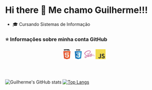 # Hi there 👋 Me chamo Guilherme!!!

- 🎓 Cursando Sistemas de Informação

### ⭐ Informações sobre minha conta GitHub
<p align="center">
<code><img height="32" src="https://raw.githubusercontent.com/github/explore/80688e429a7d4ef2fca1e82350fe8e3517d3494d/topics/html/html.png" alt="HTML"/></code>
<code><img height="32" src="https://raw.githubusercontent.com/github/explore/80688e429a7d4ef2fca1e82350fe8e3517d3494d/topics/css/css.png" alt="CSS"/></code>
<code><img height="32" src="https://raw.githubusercontent.com/github/explore/80688e429a7d4ef2fca1e82350fe8e3517d3494d/topics/sass/sass.png" alt="SASS"/></code>
<code><img height="32" src="https://raw.githubusercontent.com/github/explore/80688e429a7d4ef2fca1e82350fe8e3517d3494d/topics/javascript/javascript.png" alt="Javascript"/></code>
</p>
</br>
</br>

![Guilherme's GitHub stats](https://github-readme-stats.vercel.app/api?username=GuilhermeCRozini&theme=chartreuse-dark&show_icons=true)
[![Top Langs](https://github-readme-stats.vercel.app/api/top-langs/?username=GuilhermeCRozini&layout=compact)](https://github.com/GuilhermeCRozini/github-readme-stats)

<!--
**GuilhermeCRozini/GuilhermeCRozini** is a ✨ _special_ ✨ repository because its `README.md` (this file) appears on your GitHub profile.

Here are some ideas to get you started:

- 🔭 I’m currently working on ...
- 🌱 I’m currently learning ...
- 👯 I’m looking to collaborate on ...
- 🤔 I’m looking for help with ...
- 💬 Ask me about ...
- 📫 How to reach me: ...
- 😄 Pronouns: ...
- ⚡ Fun fact: ...
-->
